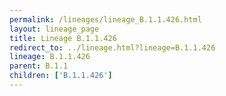 ```yaml
---
permalink: /lineages/lineage_B.1.1.426.html
layout: lineage_page
title: Lineage B.1.1.426
redirect_to: ../lineage.html?lineage=B.1.1.426
lineage: B.1.1.426
parent: B.1.1
children: ['B.1.1.426']
---
```

